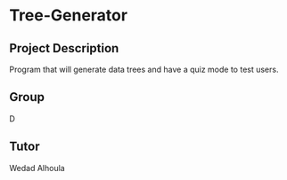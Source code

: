 # Tree-Generator
## Project Description
Program that will generate data trees and have a quiz mode to test users.
## Group
D
## Tutor
Wedad Alhoula

